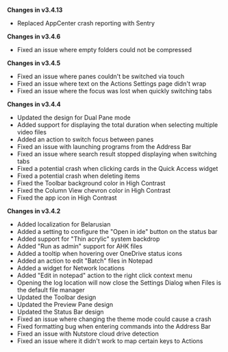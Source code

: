 **Changes in v3.4.13**

- Replaced AppCenter crash reporting with Sentry 

**Changes in v3.4.6**

- Fixed an issue where empty folders could not be compressed

**Changes in v3.4.5**

- Fixed an issue where panes couldn't be switched via touch
- Fixed an issue where text on the Actions Settings page didn't wrap
- Fixed an issue where the focus was lost when quickly switching tabs

**Changes in v3.4.4**

- Updated the design for Dual Pane mode
- Added support for displaying the total duration when selecting multiple video files
- Added an action to switch focus between panes
- Fixed an issue with launching programs from the Address Bar
- Fixed an issue where search result stopped displaying when switching tabs
- Fixed a potential crash when clicking cards in the Quick Access widget
- Fixed a potential crash when deleting items
- Fixed the Toolbar background color in High Contrast
- Fixed the Column View chevron color in High Contrast
- Fixed the app icon in High Contrast

**Changes in v3.4.2**

- Added localization for Belarusian
- Added a setting to configure the "Open in ide" button on the status bar
- Added support for "Thin acrylic" system backdrop
- Added "Run as admin" support for AHK files
- Added a tooltip when hovering over OneDrive status icons
- Added an action to edit "Batch" files in Notepad
- Added a widget for Network locations
- Added "Edit in notepad" action to the right click context menu
- Opening the log location will now close the Settings Dialog when Files is the default file manager
- Updated the Toolbar design
- Updated the Preview Pane design
- Updated the Status Bar design
- Fixed an issue where changing the theme mode could cause a crash
- Fixed formatting bug when entering commands into the Address Bar
- Fixed an issue with Nutstore cloud drive detection
- Fixed an issue where it didn't work to map certain keys to Actions
